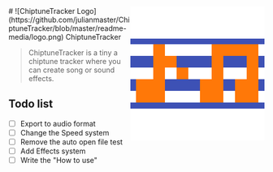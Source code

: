 <img src="src/assets/icon.png" align="right" />
# ![ChiptuneTracker Logo](https://github.com/julianmaster/ChiptuneTracker/blob/master/readme-media/logo.png) ChiptuneTracker

> ChiptuneTracker is a tiny a chiptune tracker where you can create song or sound effects.

## Todo list

- [ ] Export to audio format
- [ ] Change the Speed system
- [ ] Remove the auto open file test
- [ ] Add Effects system
- [ ] Write the "How to use"